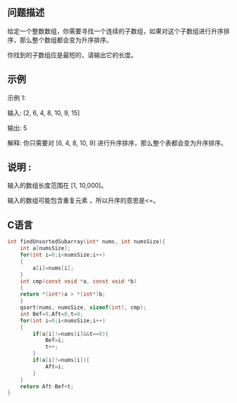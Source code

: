问题描述
--------------

给定一个整数数组，你需要寻找一个连续的子数组，如果对这个子数组进行升序排序，那么整个数组都会变为升序排序。

你找到的子数组应是最短的，请输出它的长度。

示例
-------------------
示例 1:

输入: [2, 6, 4, 8, 10, 9, 15]

输出: 5

解释: 你只需要对 [6, 4, 8, 10, 9] 进行升序排序，那么整个表都会变为升序排序。

说明 :
---------------------

 输入的数组长度范围在 [1, 10,000]。
	
 输入的数组可能包含重复元素 ，所以升序的意思是<=。
  
C语言
------------------------
```C
int findUnsortedSubarray(int* nums, int numsSize){
    int a[numsSize];
    for(int i=0;i<numsSize;i++)
    {
        a[i]=nums[i];
    }
    int cmp(const void *a, const void *b)
    {
	return *(int*)a > *(int*)b;
    }
    qsort(nums, numsSize, sizeof(int), cmp);
    int Bef=0,Aft=0,t=0;
    for(int i=0;i<numsSize;i++)
    {
        if(a[i]!=nums[i]&&t==0){
            Bef=i;
            t++;
        }
        if(a[i]!=nums[i]){
            Aft=i;
        }
    }
    return Aft-Bef+t;
}
